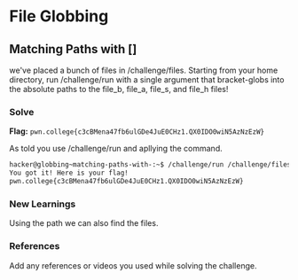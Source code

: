 # File Globbing

## Matching Paths with []
we've placed a bunch of files in /challenge/files.
Starting from your home directory, run /challenge/run with a single argument that bracket-globs into the absolute paths to the file_b, file_a, file_s, and file_h files!

### Solve
**Flag:** `pwn.college{c3cBMena47fb6ulGDe4JuE0CHz1.QX0IDO0wiN5AzNzEzW}`

As told you use /challenge/run and apllying the command.

```bash
hacker@globbing~matching-paths-with-:~$ /challenge/run /challenge/files/file_[absh]
You got it! Here is your flag!
pwn.college{c3cBMena47fb6ulGDe4JuE0CHz1.QX0IDO0wiN5AzNzEzW}
```

### New Learnings
Using the path we can also find the files.

### References 
Add any references or videos you used while solving the challenge.
